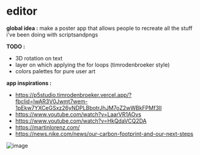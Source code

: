 # editor

**global idea :**
make a poster app that allows people to recreate all the stuff i've been doing with scriptsandpngs

**TODO :**
- 3D rotation on text
- layer on which applying the for loops (timrodenbroeker style)
- colors palettes for pure user art

**app inspirations :**
- https://p5studio.timrodenbroeker.vercel.app/?fbclid=IwAR3V0Jwmt7wem-1pEkw7YXCeGSxz26yNDPLBbotrJhJM7oZ2wWBkFPMf3lI
- https://www.youtube.com/watch?v=LaarVR1AOvs
- https://www.youtube.com/watch?v=HkQdaVCQ2DA
- https://martinlorenz.com/
- https://news.nike.com/news/our-carbon-footprint-and-our-next-steps

![image](https://user-images.githubusercontent.com/79520562/116981916-73225a80-acc8-11eb-9688-6cf72eaea5ff.png)
